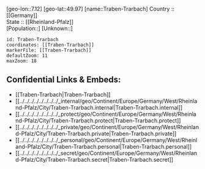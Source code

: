 ﻿---
location: [49.97,7.12] 
mapzoom: [7,12] 
mapmarker: city 
type: City
tags:
- geo/City


SpocWebEntityId: 34939
isDeleted: false
confidential: public

---
[geo-lon::7.12] 
[geo-lat::49.97] 
[name::Traben-Trarbach] 
Country :: [[Germany]]  
State :: [[Rheinland-Pfalz]]  
[Population::] 
[Unknown::] 


```leaflet
id: Traben-Trarbach
coordinates: [[Traben-Trarbach]] 
markerFile: [[Traben-Trarbach]] 
defaultZoom: 11 
maxZoom: 18
```


## Confidential Links & Embeds: 
- [[Traben-Trarbach|Traben-Trarbach]]  
- [[../../../../../../../../_internal/geo/Continent/Europe/Germany/West/Rheinland-Pfalz/City/Traben-Trarbach.internal|Traben-Trarbach.internal]] 
- [[../../../../../../../../_protect/geo/Continent/Europe/Germany/West/Rheinland-Pfalz/City/Traben-Trarbach.protect|Traben-Trarbach.protect]] 
- [[../../../../../../../../_private/geo/Continent/Europe/Germany/West/Rheinland-Pfalz/City/Traben-Trarbach.private|Traben-Trarbach.private]] 
- [[../../../../../../../../_personal/geo/Continent/Europe/Germany/West/Rheinland-Pfalz/City/Traben-Trarbach.personal|Traben-Trarbach.personal]] 
- [[../../../../../../../../_secret/geo/Continent/Europe/Germany/West/Rheinland-Pfalz/City/Traben-Trarbach.secret|Traben-Trarbach.secret]] 
